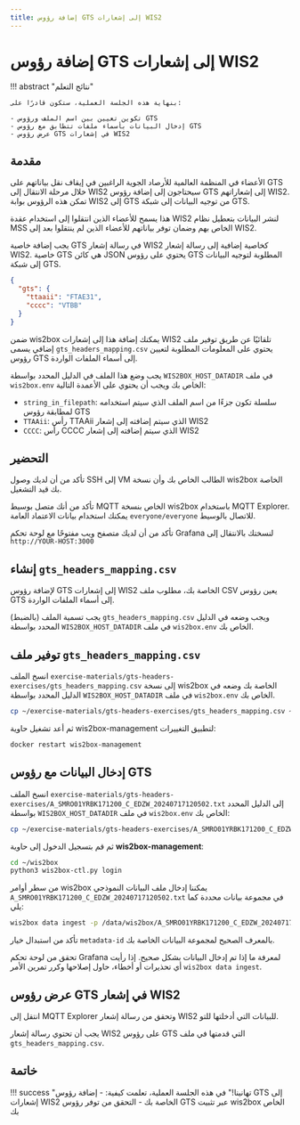 ```yaml
---
title: إضافة رؤوس GTS إلى إشعارات WIS2
---
```


# إضافة رؤوس GTS إلى إشعارات WIS2

!!! abstract "نتائج التعلم"

    بنهاية هذه الجلسة العملية، ستكون قادرًا على:
    
    - تكوين تعيين بين اسم الملف ورؤوس GTS
    - إدخال البيانات بأسماء ملفات تتطابق مع رؤوس GTS
    - عرض رؤوس GTS في إشعارات WIS2

## مقدمة

الأعضاء في المنظمة العالمية للأرصاد الجوية الراغبين في إيقاف نقل بياناتهم على GTS خلال مرحلة الانتقال إلى WIS2 سيحتاجون إلى إضافة رؤوس GTS إلى إشعاراتهم WIS2. تمكن هذه الرؤوس بوابة WIS2 إلى GTS من توجيه البيانات إلى شبكة GTS.

هذا يسمح للأعضاء الذين انتقلوا إلى استخدام عقدة WIS2 لنشر البيانات بتعطيل نظام MSS الخاص بهم وضمان توفر بياناتهم للأعضاء الذين لم ينتقلوا بعد إلى WIS2.

يجب إضافة خاصية GTS في رسالة إشعار WIS2 كخاصية إضافية إلى رسالة إشعار WIS2. خاصية GTS هي كائن JSON يحتوي على رؤوس GTS المطلوبة لتوجيه البيانات إلى شبكة GTS.

```json
{
  "gts": {
    "ttaaii": "FTAE31",
    "cccc": "VTBB"
  }
}
```

ضمن wis2box يمكنك إضافة هذا إلى إشعارات WIS2 تلقائيًا عن طريق توفير ملف إضافي يسمى `gts_headers_mapping.csv` يحتوي على المعلومات المطلوبة لتعيين رؤوس GTS إلى أسماء الملفات الواردة.

يجب وضع هذا الملف في الدليل المحدد بواسطة `WIS2BOX_HOST_DATADIR` في ملف `wis2box.env` الخاص بك ويجب أن يحتوي على الأعمدة التالية:

- `string_in_filepath`: سلسلة تكون جزءًا من اسم الملف الذي سيتم استخدامه لمطابقة رؤوس GTS
- `TTAAii`: رأس TTAAii الذي سيتم إضافته إلى إشعار WIS2
- `CCCC`: رأس CCCC الذي سيتم إضافته إلى إشعار WIS2

## التحضير

تأكد من أن لديك وصول SSH إلى VM الطالب الخاص بك وأن نسخة wis2box الخاصة بك قيد التشغيل.

تأكد من أنك متصل بوسيط MQTT الخاص بنسخة wis2box باستخدام MQTT Explorer. يمكنك استخدام بيانات الاعتماد العامة `everyone/everyone` للاتصال بالوسيط.

تأكد من أن لديك متصفح ويب مفتوحًا مع لوحة تحكم Grafana لنسختك بالانتقال إلى `http://YOUR-HOST:3000`

## إنشاء `gts_headers_mapping.csv`

لإضافة رؤوس GTS إلى إشعارات WIS2 الخاصة بك، مطلوب ملف CSV يعين رؤوس GTS إلى أسماء الملفات الواردة.

يجب تسمية الملف (بالضبط) `gts_headers_mapping.csv` ويجب وضعه في الدليل المحدد بواسطة `WIS2BOX_HOST_DATADIR` في ملف `wis2box.env` الخاص بك.

## توفير ملف `gts_headers_mapping.csv`

انسخ الملف `exercise-materials/gts-headers-exercises/gts_headers_mapping.csv` إلى نسخة wis2box الخاصة بك وضعه في الدليل المحدد بواسطة `WIS2BOX_HOST_DATADIR` في ملف `wis2box.env` الخاص بك.

```bash
cp ~/exercise-materials/gts-headers-exercises/gts_headers_mapping.csv ~/wis2box-data
```

ثم أعد تشغيل حاوية wis2box-management لتطبيق التغييرات:

```bash
docker restart wis2box-management
```

## إدخال البيانات مع رؤوس GTS

انسخ الملف `exercise-materials/gts-headers-exercises/A_SMRO01YRBK171200_C_EDZW_20240717120502.txt` إلى الدليل المحدد بواسطة `WIS2BOX_HOST_DATADIR` في ملف `wis2box.env` الخاص بك:

```bash
cp ~/exercise-materials/gts-headers-exercises/A_SMRO01YRBK171200_C_EDZW_20240717120502.txt ~/wis2box-data
```

ثم قم بتسجيل الدخول إلى حاوية **wis2box-management**:

```bash
cd ~/wis2box
python3 wis2box-ctl.py login
```

من سطر أوامر wis2box يمكننا إدخال ملف البيانات النموذجي `A_SMRO01YRBK171200_C_EDZW_20240717120502.txt` في مجموعة بيانات محددة كما يلي:

```bash
wis2box data ingest -p /data/wis2box/A_SMRO01YRBK171200_C_EDZW_20240717120502.txt --metadata-id urn:wmo:md:not-my-centre:core.surface-based-observations.synop
```

تأكد من استبدال خيار `metadata-id` بالمعرف الصحيح لمجموعة البيانات الخاصة بك.

تحقق من لوحة تحكم Grafana لمعرفة ما إذا تم إدخال البيانات بشكل صحيح. إذا رأيت أي تحذيرات أو أخطاء، حاول إصلاحها وكرر تمرين الأمر `wis2box data ingest`.

## عرض رؤوس GTS في إشعار WIS2

انتقل إلى MQTT Explorer وتحقق من رسالة إشعار WIS2 للبيانات التي أدخلتها للتو.

يجب أن تحتوي رسالة إشعار WIS2 على رؤوس GTS التي قدمتها في ملف `gts_headers_mapping.csv`.

## خاتمة

!!! success "تهانينا!"
    في هذه الجلسة العملية، تعلمت كيفية:
      - إضافة رؤوس GTS إلى إشعارات WIS2 الخاصة بك
      - التحقق من توفر رؤوس GTS عبر تثبيت wis2box الخاص بك